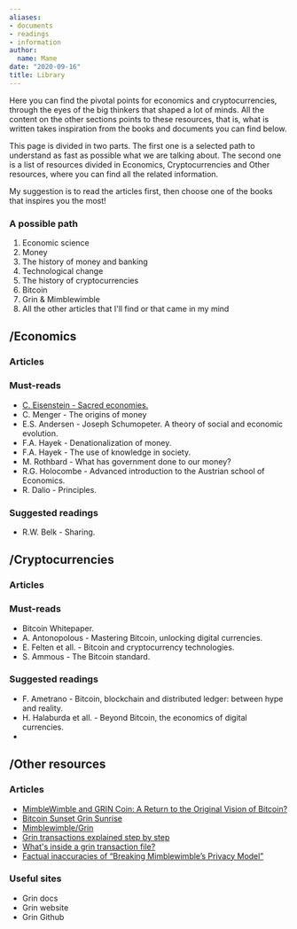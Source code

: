 ```yaml
---
aliases:
- documents
- readings
- information
author:
  name: Mane
date: "2020-09-16"
title: Library
---
```



Here you can find the pivotal points for economics and cryptocurrencies, through the eyes of the big thinkers that shaped a lot of minds. All the content on the other sections points to these resources, that is, what is written takes inspiration from the books and documents you can find below. 

This page is divided in two parts. The first one is a selected path to understand as fast as possible what we are talking about. The second one is a list of resources divided in Economics, Cryptocurrencies and Other resources, where you can find all the related information. 

My suggestion is to read the articles first, then choose one of the books that inspires you the most!


### A possible path

1. Economic science 
2. Money
3. The history of money and banking
4. Technological change
5. The history of cryptocurrencies
6. Bitcoin
7. Grin & Mimblewimble
8. All the other articles that I'll find or that came in my mind



## /Economics

### Articles 


### Must-reads

- [C. Eisenstein - Sacred economies.](http://127.0.0.1:4321/posts/2020/09/c.-eisenstein-sacred-economies-intro/)
- C. Menger - The origins of money
- E.S. Andersen - Joseph Schumopeter. A theory of social and economic evolution.
- F.A. Hayek - Denationalization of money.
- F.A. Hayek - The use of knowledge in society.
- M. Rothbard - What has government done to our money?
- R.G. Holocombe - Advanced introduction to the Austrian school of Economics.
- R. Dalio - Principles.


### Suggested readings

- R.W. Belk - Sharing.


## /Cryptocurrencies

  
### Articles 

### Must-reads

- Bitcoin Whitepaper.
- A. Antonopolous - Mastering Bitcoin, unlocking digital currencies.
- E. Felten et all. - Bitcoin and cryptocurrency technologies.
- S. Ammous - The Bitcoin standard.

### Suggested readings

- F. Ametrano - Bitcoin, blockchain and distributed ledger: between hype and reality.
- H. Halaburda et all. - Beyond Bitcoin, the economics of digital currencies.
- 


## /Other resources 

### Articles

- [MimbleWimble and GRIN Coin: A Return to the Original Vision of Bitcoin?](https://medium.com/@minadown/grin-mimblewimble-bitcoin-cryptocurrency-1f6702cdf7eb)
- [Bitcoin Sunset Grin Sunrise](https://medium.com/@madenuzmani/bitcoin-sunset-grin-sunrise-f465a31f01cc)
- [Mimblewimble/Grin](https://blog.blockcypher.com/mimblewimble-grin-a51e2b47ea35)
- [Grin transactions explained step by step](https://medium.com/@brandonarvanaghi/grin-transactions-explained-step-by-step-fdceb905a853)
- [What's inside a grin transaction file?](https://medium.com/@brandonarvanaghi/whats-inside-a-grin-transaction-file-f062a0dcbf99)
- [Factual inaccuracies of “Breaking Mimblewimble’s Privacy Model”](https://medium.com/grin-mimblewimble/factual-inaccuracies-of-breaking-mimblewimbles-privacy-model-8063371839b9)









### Useful sites
- Grin docs
- Grin website 
- Grin Github